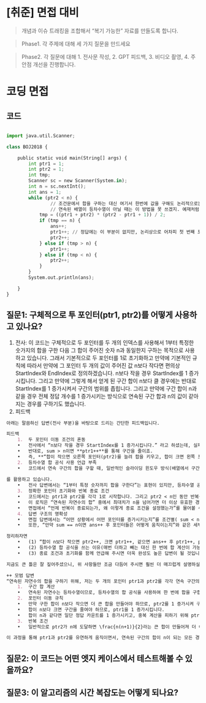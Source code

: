 # [취준] 면접 대비



> 개념과 이슈 트래킹을 조합해서 “복기 가능한” 자료를 만들도록 합니다.



> Phase1. 각 주제에 대해 세 가지 질문을 만드세요

> Phase2. 각 질문에 대해 1. 전사문 작성, 2. GPT 피드백, 3. 비디오 촬영, 4. 주안점 개선을 진행합니다.



# 코딩 면접

## 코드

```python

import java.util.Scanner;

class BOJ2018 {

    public static void main(String[] args) {
        int ptr1 = 1;
        int ptr2 = 1;
        int tmp;
        Scanner sc = new Scanner(System.in);
        int n = sc.nextInt();
        int ans = 1;
        while (ptr2 < n) {
		        // 조건문에서 합을 구하는 대신 여기서 한번에 값을 구해도 논리적으로는 상관 없지 않나?
		        // 연속된 배열이 등차수열이 아닐 때는 이 방법을 못 쓰겠지. 예재처럼 풀면 모든 오름차순배열에 대해서 같은 답을 낼 수 있고
            tmp = ((ptr1 + ptr2) * (ptr2 - ptr1 + 1)) / 2; 
            if (tmp == n) {
                ans++;
                ptr1++; // 정답에는 이 부분이 없지만, 논리상으로 어차피 첫 번째 포인터도 옮겨야 한다.
                ptr2++;
            } else if (tmp > n) {
                ptr1++;
            } else if (tmp < n) {
                ptr2++;
            }
        }
        System.out.println(ans);

    }
}

```

## 질문1: 구체적으로 투 포인터(ptr1, ptr2)를 어떻게 사용하고 있나요?

1. 전사: 이 코드는 구체적으로 두 포인터를 두 개의 인덱스를 사용해서 1부터 특정한 숫가지의 합을 구한 다음 그 합이 주어진 숫자 n과 동일한지 구하는 목적으로 사용하고 있습니다. 그래서 기본적으로 두 포인터를 1로 초기화하고 만약에 기본적인 규칙에 따라서 만약에 그 포인터 두 개의 값이 주어진 값 n보다 작다면 편의상 StartIndex와 EndIndex로 정의하겠습니다. n보다 작을 경우 StartIndex를 1 증가시킵니다. 그리고 만약에 그렇게 해서 얻게 된 구간 합이 n보다 클 경우에는 반대로 StartIndex를 1 증가시켜서 구간의 범위를 좁힙니다. 그리고 만약에 구간 합이 n과 같을 경우 전체 정답 개수를 1 증가시키는 방식으로 연속된 구간 합과 n의 값이 같아지는 경우를 구하기도 했습니다.
1. 피드백
```markdown
아래는 말씀하신 답변(전사 부분)을 바탕으로 드리는 간단한 피드백입니다.

피드백
	1.	두 포인터 이동 조건의 혼동
	•	전사에서 “n보다 작을 경우 StartIndex를 1 증가시킵니다.” 라고 하셨는데, 실제 코드는 sum < n일 때 **ptr2++**를 통해 구간을 늘립니다.
	•	반대로, sum > n이면 **ptr1++**를 통해 구간을 줄이죠.
	•	즉, **“합이 작으면 오른쪽 포인터(ptr2)를 늘려 합을 키우고, 합이 크면 왼쪽 포인터(ptr1)를 늘려 합을 줄인다”**는 것이 핵심 로직입니다. 전사 내용과 실제 코드의 이동 방식이 살짝 반대로 설명된 부분이 있어서, 이 부분을 정확히 짚고 넘어가시면 좋겠습니다.
	2.	등차수열 합 공식 사용 언급 부족
	•	코드에서 연속 구간의 합을 구할 때, 일반적인 슬라이딩 윈도우 방식(배열에서 구간합을 더하고 빼는 방식) 대신
￼
를 활용하고 있습니다.
	•	전사 답변에서는 “1부터 특정 숫자까지 합을 구한다”는 표현이 있지만, 등차수열 공식으로 즉시 합을 구하는 아이디어가 구체적으로 드러나지 않아 아쉬웠습니다. 면접 답변에서는 “연속된 자연수는 등차수열이므로 위 공식을 이용해 한 번에 합을 계산한다”는 점을 분명히 해주시면 좋습니다.
	3.	정확한 포인터 초기화와 반복 종료 조건
	•	코드에서는 ptr1과 ptr2를 각각 1로 시작합니다. 그리고 ptr2 < n인 동안 반복을 진행합니다.
	•	이 로직은 “연속된 자연수의 합” 중에서 최대치가 n을 넘어가면 더 이상 유효한 경우의 수가 없을 것이라는 전제하에서 작성되었습니다(예: ptr2가 n에 도달하면 1+2+…+n = n(n+1)/2이므로 이미 충분히 큰 값이 됨).
	•	면접에서 “언제 반복이 종료되는가, 왜 이렇게 종료 조건을 설정했는가”를 물어볼 수 있으니, 이 부분도 조금 더 명확히 짚어 주시면 좋을 것 같습니다.
	4.	답변 구조의 명확성
	•	면접 답변에서는 “어떤 상황에서 어떤 포인터를 증가시키는지”를 조건별( sum < n, sum == n, sum > n ) 로 나누어 정확히 설명해주는 것이 직관적입니다.
	•	또한, “만약 sum == n이면 ans++ 후 포인터들은 어떻게 움직이는지”와 같은 세부 구현 로직을 간단히 요약해 주시면 듣는 사람이 훨씬 이해하기 쉽습니다.

정리하자면
	•	(1) “합이 n보다 작으면 ptr2++, 크면 ptr1++, 같으면 ans++ 후 ptr1++, ptr2++” 로직을 분명히 해주시면 좋고,
	•	(2) 등차수열 합 공식을 쓰는 이유(매번 더하고 빼는 대신 한 번에 합 계산이 가능하다는 점)를 강조하시면,
	•	(3) 종료 조건과 초기화를 함께 언급해 주시면 더욱 완성도 높은 답변이 될 것입니다.

지금도 큰 틀은 잘 짚어주셨으니, 위 사항들만 조금 다듬어 주시면 훨씬 더 매끄럽게 설명하실 수 있을 거예요. 면접 준비에 도움이 되길 바랍니다!

++ 모범 답변
“연속된 자연수의 합을 구하기 위해, 저는 두 개의 포인터 ptr1과 ptr2를 각각 연속 구간의 시작점과 끝점으로 사용했습니다. 초기값으로는 두 포인터 모두 1에 두고, 반복문을 통해 다음과 같은 방식을 적용합니다:
	1.	구간 합 계산
	•	연속된 자연수는 등차수열이므로, 등차수열의 합 공식을 사용하여 한 번에 합을 구합니다.
	2.	포인터 이동 규칙
	•	만약 구한 합이 n보다 작으면 더 큰 합을 만들어야 하므로, ptr2를 1 증가시켜 구간을 확장합니다.
	•	합이 n보다 크면 구간을 줄여야 하므로, ptr1을 1 증가시킵니다.
	•	합이 n과 같다면 일단 정답 카운트를 1 증가시키고, 중복 계산을 피하기 위해 ptr1과 ptr2를 모두 1 증가시켜 다음 구간을 탐색합니다.
	3.	반복 조건
	•	일반적으로 ptr2가 n에 도달하면 \frac{n(n+1)}{2}라는 큰 합이 만들어져 더 이상 유효한 구간이 없다고 볼 수 있으므로, ptr2 < n일 때까지만 탐색을 진행합니다.

이 과정을 통해 ptr1과 ptr2를 유연하게 움직이면서, 연속된 구간의 합이 n이 되는 모든 경우를 효율적으로 찾을 수 있습니다. 시간 복잡도 역시 두 포인터가 각각 최대 n번 정도만 이동하므로 O(n) 내에 문제를 해결할 수 있게 됩니다.”
```

## 질문2: 이 코드는 어떤 엣지 케이스에서 테스트해볼 수 있을까요?



## 질문3: 이 알고리즘의 시간 복잡도는 어떻게 되나요?

